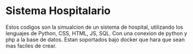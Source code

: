 # Sistema Hospitalario
Estos codigos son la simualcion de un sistema de hospital, utilizando los lenguajes de Python, CSS, HTML, JS, SQL.
Con una conexion de python y php a la base de datos.
Estan soportados bajo docker que hara que sean mas faciles de crear.
